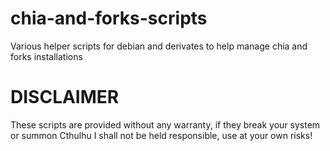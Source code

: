 # chia-and-forks-scripts
Various helper scripts for debian and derivates to help manage chia and forks installations

# DISCLAIMER
These scripts are provided without any warranty, if they break your system or summon Cthulhu I shall not be held responsible, use at your own risks!
